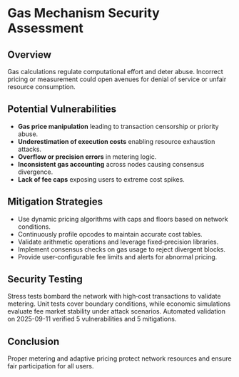# Gas Mechanism Security Assessment

## Overview
Gas calculations regulate computational effort and deter abuse. Incorrect pricing or measurement could open avenues for denial of service or unfair resource consumption.

## Potential Vulnerabilities
- **Gas price manipulation** leading to transaction censorship or priority abuse.
- **Underestimation of execution costs** enabling resource exhaustion attacks.
- **Overflow or precision errors** in metering logic.
- **Inconsistent gas accounting** across nodes causing consensus divergence.
- **Lack of fee caps** exposing users to extreme cost spikes.

## Mitigation Strategies
- Use dynamic pricing algorithms with caps and floors based on network conditions.
- Continuously profile opcodes to maintain accurate cost tables.
- Validate arithmetic operations and leverage fixed‑precision libraries.
- Implement consensus checks on gas usage to reject divergent blocks.
- Provide user‑configurable fee limits and alerts for abnormal pricing.

## Security Testing
Stress tests bombard the network with high‑cost transactions to validate metering. Unit tests cover boundary conditions, while economic simulations evaluate fee market stability under attack scenarios.
Automated validation on 2025-09-11 verified 5 vulnerabilities and 5 mitigations.

## Conclusion
Proper metering and adaptive pricing protect network resources and ensure fair participation for all users.
